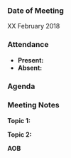 ### Date of Meeting
XX February 2018

### Attendance
- **Present:** 
- **Absent:** 

### Agenda


### Meeting Notes

**Topic 1:**


**Topic 2:**

**AOB**

